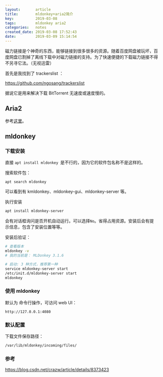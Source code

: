 ```yaml
---
layout:       article
title:        mldonkey+aria2简介
key:          2019-03-08
tags:         mldonkey aria2
categories:   notes
created_date: 2019-03-08 17:52:43
date:         2019-03-09 15:14:54
---
```


磁力链接是个神奇的东西，能够链接到很多很多的资源。随着百度网盘被玩坏，百度网盘已割掉了离线下载中对磁力链接的支持。为了快速便捷的下载磁力链接不得不另寻它法。（无视迅雷）

<!--more-->

首先是我找到了 trackerslist ：

<https://github.com/ngosang/trackerslist>

据说它是用来解决下载 BitTorrent 无速度或速度慢的。

## Aria2

参考[这里](/notes/install-nextcloud.html#%E5%AE%89%E8%A3%85-aria2)。

## mldonkey

### 下载安装

直接 `apt install mldonkey `是不行的，因为它的软件包名称不是这样的。

搜索软件包：

```
apt search mldonkey
```

可以看到有 kmldonkey、mldonkey-gui、mldonkey-server 等。

执行安装

```sh
apt install mldonkey-server
```

会有对话框询问是否开机自动运行。可以选择`No`。省得占用资源。安装后会有提示信息，包含了安装位置等等。

安装后验证：

```sh
# 查看版本
mldonkey -v
# 我的当前是： MLDonkey 3.1.6 

# 启动: 3 种方式，推荐第一种
service mldonkey-server start
/etc/init.d/mldonkey-server start
mldonkey


```

### 使用 mldonkey

默认为 命令行操作，可访问 web UI：

```
http://127.0.0.1:4080
```



### 默认配置

下载文件保存路径：

```sh
/var/lib/mldonkey/incoming/files/
```

### 参考

<https://blog.csdn.net/crazw/article/details/8373423>